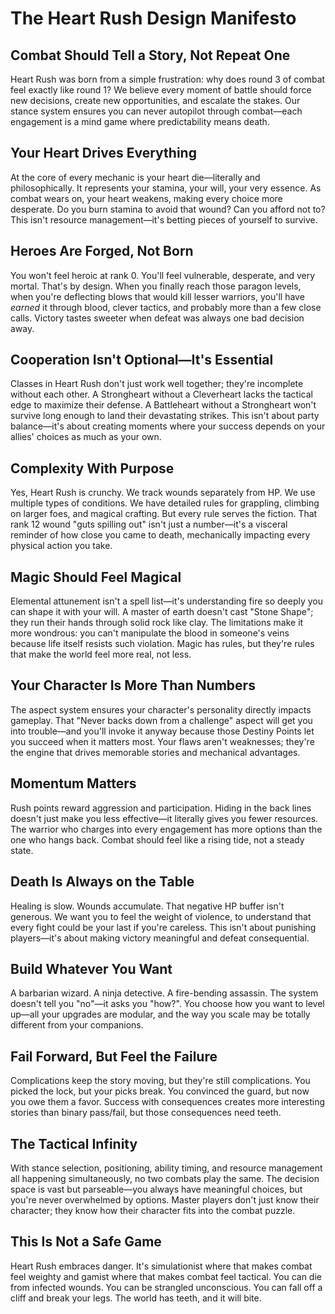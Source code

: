 # The Heart Rush Design Manifesto

## Combat Should Tell a Story, Not Repeat One

Heart Rush was born from a simple frustration: why does round 3 of combat feel exactly like round 1? We believe every moment of battle should force new decisions, create new opportunities, and escalate the stakes. Our stance system ensures you can never autopilot through combat—each engagement is a mind game where predictability means death.

## Your Heart Drives Everything

At the core of every mechanic is your heart die—literally and philosophically. It represents your stamina, your will, your very essence. As combat wears on, your heart weakens, making every choice more desperate. Do you burn stamina to avoid that wound? Can you afford not to? This isn't resource management—it's betting pieces of yourself to survive.

## Heroes Are Forged, Not Born

You won't feel heroic at rank 0. You'll feel vulnerable, desperate, and very mortal. That's by design. When you finally reach those paragon levels, when you're deflecting blows that would kill lesser warriors, you'll have _earned_ it through blood, clever tactics, and probably more than a few close calls. Victory tastes sweeter when defeat was always one bad decision away.

## Cooperation Isn't Optional—It's Essential

Classes in Heart Rush don't just work well together; they're incomplete without each other. A Strongheart without a Cleverheart lacks the tactical edge to maximize their defense. A Battleheart without a Strongheart won't survive long enough to land their devastating strikes. This isn't about party balance—it's about creating moments where your success depends on your allies' choices as much as your own.

## Complexity With Purpose

Yes, Heart Rush is crunchy. We track wounds separately from HP. We use multiple types of conditions. We have detailed rules for grappling, climbing on larger foes, and magical crafting. But every rule serves the fiction. That rank 12 wound "guts spilling out" isn't just a number—it's a visceral reminder of how close you came to death, mechanically impacting every physical action you take.

## Magic Should Feel Magical

Elemental attunement isn't a spell list—it's understanding fire so deeply you can shape it with your will. A master of earth doesn't cast "Stone Shape"; they run their hands through solid rock like clay. The limitations make it more wondrous: you can't manipulate the blood in someone's veins because life itself resists such violation. Magic has rules, but they're rules that make the world feel more real, not less.

## Your Character Is More Than Numbers

The aspect system ensures your character's personality directly impacts gameplay. That "Never backs down from a challenge" aspect will get you into trouble—and you'll invoke it anyway because those Destiny Points let you succeed when it matters most. Your flaws aren't weaknesses; they're the engine that drives memorable stories and mechanical advantages.

## Momentum Matters

Rush points reward aggression and participation. Hiding in the back lines doesn't just make you less effective—it literally gives you fewer resources. The warrior who charges into every engagement has more options than the one who hangs back. Combat should feel like a rising tide, not a steady state.

## Death Is Always on the Table

Healing is slow. Wounds accumulate. That negative HP buffer isn't generous. We want you to feel the weight of violence, to understand that every fight could be your last if you're careless. This isn't about punishing players—it's about making victory meaningful and defeat consequential.

## Build Whatever You Want

A barbarian wizard. A ninja detective. A fire-bending assassin. The system doesn't tell you "no"—it asks you "how?". You choose how you want to level up—all your upgrades are modular, and the way you scale may be totally different from your companions.

## Fail Forward, But Feel the Failure

Complications keep the story moving, but they're still complications. You picked the lock, but your picks break. You convinced the guard, but now you owe them a favor. Success with consequences creates more interesting stories than binary pass/fail, but those consequences need teeth.

## The Tactical Infinity

With stance selection, positioning, ability timing, and resource management all happening simultaneously, no two combats play the same. The decision space is vast but parseable—you always have meaningful choices, but you're never overwhelmed by options. Master players don't just know their character; they know how their character fits into the combat puzzle.

## This Is Not a Safe Game

Heart Rush embraces danger. It's simulationist where that makes combat feel weighty and gamist where that makes combat feel tactical. You can die from infected wounds. You can be strangled unconscious. You can fall off a cliff and break your legs. The world has teeth, and it will bite.
